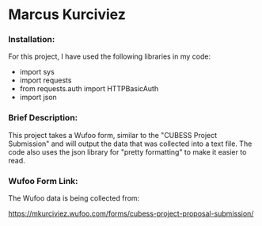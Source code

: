 # Marcus Kurciviez

### Installation:

For this project, I have used the following libraries in my code:
* import sys
* import requests
* from requests.auth import HTTPBasicAuth
* import json

### Brief Description:
This project takes a Wufoo form, similar to the "CUBESS Project Submission" and will output the data that was collected into a text file. The code also uses the json library for "pretty formatting" to make it easier to read.

### Wufoo Form Link:
The Wufoo data is being collected from: 

https://mkurciviez.wufoo.com/forms/cubess-project-proposal-submission/

